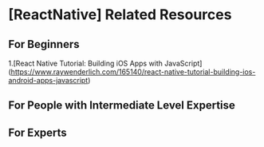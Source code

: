 # [ReactNative] Related Resources

## For Beginners
   1.[React Native Tutorial: Building iOS Apps with JavaScript] (https://www.raywenderlich.com/165140/react-native-tutorial-building-ios-android-apps-javascript)
## For People with Intermediate Level Expertise

## For Experts
